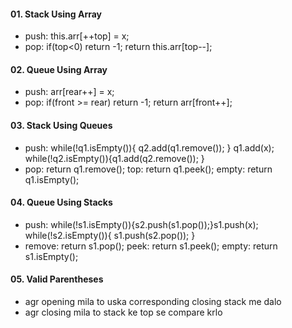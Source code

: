 #### 01. Stack Using Array
  - push:   this.arr[++top] = x;
  - pop:    if(top<0) return -1; return this.arr[top--];

#### 02. Queue Using Array
  - push:  arr[rear++] = x;
  - pop:   if(front >= rear) return -1; return arr[front++];

#### 03. Stack Using Queues
  - push: while(!q1.isEmpty()){ q2.add(q1.remove()); } q1.add(x); while(!q2.isEmpty()){q1.add(q2.remove()); }
  - pop:  return q1.remove();  top: return q1.peek();  empty: return q1.isEmpty();

#### 04. Queue Using Stacks
  - push:  while(!s1.isEmpty()){s2.push(s1.pop());}s1.push(x); while(!s2.isEmpty()){ s1.push(s2.pop()); }
  - remove:   return  s1.pop();   peek: return s1.peek();  empty: return s1.isEmpty();

#### 05. Valid Parentheses
  - agr opening mila to uska corresponding closing stack me dalo
  - agr closing mila to stack ke top se compare krlo

